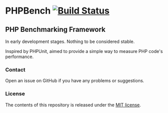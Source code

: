 # PHPBench [![Build Status](https://travis-ci.org/anlutro/phpbench.png?branch=master)](https://travis-ci.org/anlutro/phpbench)
## PHP Benchmarking Framework

In early development stages. Nothing to be considered stable.

Inspired by PHPUnit, aimed to provide a simple way to measure PHP code's performance.

### Contact
Open an issue on GitHub if you have any problems or suggestions.

### License
The contents of this repository is released under the [MIT license](http://opensource.org/licenses/MIT).